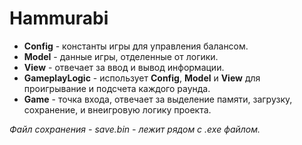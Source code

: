 # Hammurabi
* **Config** - константы игры для управления балансом.
* **Model** - данные игры, отделенные от логики.
* **View** - отвечает за ввод и вывод информации.
* **GameplayLogic** - использует **Config**, **Model** и **View** для проигрывание и подсчета каждого раунда.
* **Game** - точка входа, отвечает за выделение памяти, загрузку, сохранение, и внеигровую логику проекта.

*Файл сохранения - save.bin - лежит рядом с .exe файлом.*